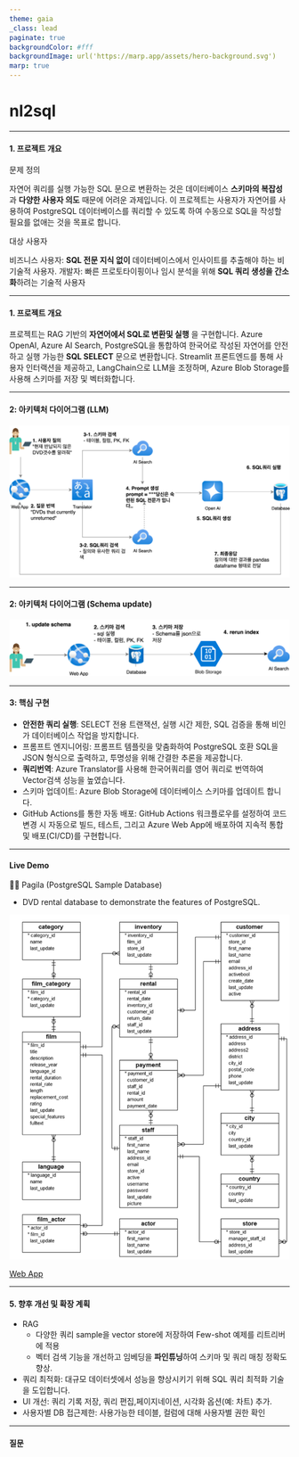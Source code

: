 ```yaml
---
theme: gaia
_class: lead
paginate: true
backgroundColor: #fff
backgroundImage: url('https://marp.app/assets/hero-background.svg')
marp: true
---
```


# nl2sql

---

<style scoped>section{font-size:30px;};</style>

#### 1. 프로젝트 개요

문제 정의

자연어 쿼리를 실행 가능한 SQL 문으로 변환하는 것은 데이터베이스 **스키마의 복잡성**과 **다양한 사용자 의도** 때문에 어려운 과제입니다. 이 프로젝트는 사용자가 자연어를 사용하여 PostgreSQL 데이터베이스를 쿼리할 수 있도록 하여 수동으로 SQL을 작성할 필요를 없애는 것을 목표로 합니다.

대상 사용자

비즈니스 사용자: **SQL 전문 지식 없이** 데이터베이스에서 인사이트를 추출해야 하는 비기술적 사용자.
개발자: 빠른 프로토타이핑이나 임시 분석을 위해 **SQL 쿼리 생성을 간소화**하려는 기술적 사용자

---

<style scoped>section{font-size:30px;};</style>

#### 1. 프로젝트 개요

프로젝트는 RAG 기반의 **자연어에서 SQL로 변환및 실행** 을 구현합니다.
Azure OpenAI, Azure AI Search, PostgreSQL을 통합하여 한국어로 작성된 자연어를 안전하고 실행 가능한 **SQL SELECT** 문으로 변환합니다.
Streamlit 프론트엔드를 통해 사용자 인터랙션을 제공하고, LangChain으로 LLM을 조정하며, Azure Blob Storage를 사용해 스키마를 저장 및 벡터화합니다.

---

#### 2: 아키텍처 다이어그램 (LLM)

![bg 70%](markdown/llm.svg)

---

#### 2: 아키텍처 다이어그램 (Schema update)

![bg 80%](markdown/update_schema.svg)

---

#### 3: 핵심 구현

<style scoped>section{font-size:30px;};</style>

<!-- - RAG 구현: Azure AI Search를 통해 스키마 조각과 유사 쿼리를 검색하고, Azure OpenAI를 통해 문맥에 맞는 SQL을 생성하여 정확도를 높입니다. -->

- **안전한 쿼리 실행**: SELECT 전용 트랜잭션, 실행 시간 제한, SQL 검증을 통해 비인가 데이터베이스 작업을 방지합니다.
- 프롬프트 엔지니어링: 프롬프트 템플릿을 맞춤화하여 PostgreSQL 호환 SQL을 JSON 형식으로 출력하고, 투명성을 위해 간결한 추론을 제공합니다.
- **쿼리번역**: Azure Translator를 사용해 한국어쿼리를 영어 쿼리로 번역하여 Vector검색 성능을 높였습니다.
- 스키마 업데이트: Azure Blob Storage에 데이터베이스 스키마를 업데이트 합니다.
- GitHub Actions를 통한 자동 배포: GitHub Actions 워크플로우를 설정하여 코드 변경 시 자동으로 빌드, 테스트, 그리고 Azure Web App에 배포하여 지속적 통합 및 배포(CI/CD)를 구현합니다.

---

#### Live Demo

🏪🏬 Pagila (PostgreSQL Sample Database)

- DVD rental database to demonstrate the features of PostgreSQL.

![bg left:45% 100%](markdown/pagila.png)

[Web App](https://gwanghun-webapp-001-bmdshddfbme0hng7.westus3-01.azurewebsites.net/)

---

#### 5. 향후 개선 및 확장 계획

<style scoped>section{font-size:30px;};</style>

- RAG
  - 다양한 쿼리 sample을 vector store에 저장하여 Few-shot 예제를 리트리버에 적용
  - 벡터 검색 기능을 개선하고 임베딩을 **파인튜닝**하여 스키마 및 쿼리 매칭 정확도 향상.
- 쿼리 최적화: 대규모 데이터셋에서 성능을 향상시키기 위해 SQL 쿼리 최적화 기술을 도입합니다.
- UI 개선: 쿼리 기록 저장, 쿼리 편집,페이지네이션, 시각화 옵션(예: 차트) 추가.
- 사용자별 DB 접근제한: 사용가능한 테이블, 컬럼에 대해 사용자별 권한 확인

---

#### 질문
